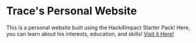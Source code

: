 # Trace's Personal Website
This is a personal website built using the Hack4Impact Starter Pack!
Here, you can learn about his interests, education, and skills!
[Visit it Here!](https://tmacias21.github.io)

